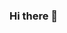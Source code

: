 ### Hi there 👋

<!--
**IamEinstein1/iameinstein1** is a ✨ _special_ ✨ repository because its `README.md` (this file) appears on your GitHub profile.

Here are some ideas to get you started:

- 🔭 I’m currently working on Web Development 
- 🌱 I’m currently learning Python and JS


- 💬 Ask me about Django
- 📫 How to reach me: Github  
- 😄 Pronouns: Coder
- ⚡ Fun fact: I am a Human 😂
-->
